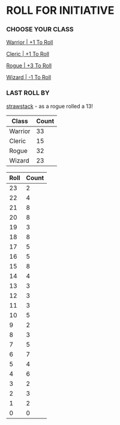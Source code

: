 # ROLL FOR INITIATIVE
### CHOOSE YOUR CLASS

[Warrior | +1 To Roll](https://github.com/benjaminsampica/benjaminsampica/issues/new?title=roll%7Cwarrior&body=Just+click+%27Submit+new+issue%27.)

[Cleric | +1 To Roll](https://github.com/benjaminsampica/benjaminsampica/issues/new?title=roll%7Ccleric&body=Just+click+%27Submit+new+issue%27.)

[Rogue | +3 To Roll](https://github.com/benjaminsampica/benjaminsampica/issues/new?title=roll%7Crogue&body=Just+click+%27Submit+new+issue%27.)

[Wizard | -1 To Roll](https://github.com/benjaminsampica/benjaminsampica/issues/new?title=roll%7Cwizard&body=Just+click+%27Submit+new+issue%27.)
### LAST ROLL BY
[strawstack](https://www.github.com/strawstack) - as a rogue rolled a 13!

|Class|Count|
|-|-|
|Warrior|33|
|Cleric|15|
|Rogue|32|
|Wizard|23|

|Roll|Count|
|-|-|
|23|2
|22|4
|21|8
|20|8
|19|3
|18|8
|17|5
|16|5
|15|8
|14|4
|13|3
|12|3
|11|3
|10|5
|9|2
|8|3
|7|5
|6|7
|5|4
|4|6
|3|2
|2|3
|1|2
|0|0
